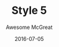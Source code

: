 ---
layout: post
author: Awesome McGreat
title: Style 5
date: 2016-07-05
tagline: Sed nisl arcu euismod sit amet nisi lorem etiam dolor veroeros et feugiat.
image: images/pic05.jpg
# Image position options: center center, top center, 25% 25%
imagePosition: top center
---